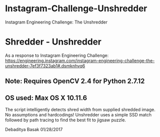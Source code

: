 # Instagram-Challenge-Unshredder
Instagram Engineering Challenge: The Unshredder

# Shredder - Unshredder

As a response to Instagram Engineering Challenge:
https://engineering.instagram.com/instagram-engineering-challenge-the-unshredder-7ef3f7323ab1#.dsmknhvq6

<h2>Note: Requires OpenCV 2.4 for Python 2.7.12</h2>
<h2>OS used: Max OS X 10.11.6</h2>

The script intelligently detects shred width from supplied shredded image. No assumptions and hardcodings!
Unshredder uses a simple SSD match followed by path tracing to find the best fit to jigsaw puzzle.

Debaditya Basak
01/28/2017
